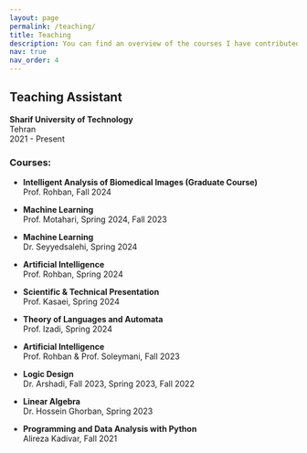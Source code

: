 ```yaml
---
layout: page
permalink: /teaching/
title: Teaching
description: You can find an overview of the courses I have contributed to as a Teaching Assistant at Sharif University of Technology.
nav: true
nav_order: 4
---
```


## Teaching Assistant
**Sharif University of Technology**  
Tehran  
2021 - Present  

### Courses:

- **Intelligent Analysis of Biomedical Images (Graduate Course)**  
  Prof. Rohban, Fall 2024  

- **Machine Learning**  
  Prof. Motahari, Spring 2024, Fall 2023  

- **Machine Learning**  
  Dr. Seyyedsalehi, Spring 2024  

- **Artificial Intelligence**  
  Prof. Rohban, Spring 2024  

- **Scientific & Technical Presentation**  
  Prof. Kasaei, Spring 2024  

- **Theory of Languages and Automata**  
  Prof. Izadi, Spring 2024  

- **Artificial Intelligence**  
  Prof. Rohban & Prof. Soleymani, Fall 2023  

- **Logic Design**  
  Dr. Arshadi, Fall 2023, Spring 2023, Fall 2022  

- **Linear Algebra**  
  Dr. Hossein Ghorban, Spring 2023  

- **Programming and Data Analysis with Python**  
  Alireza Kadivar, Fall 2021
